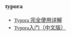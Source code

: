 <span  style="font-family: Simsun,serif; font-size: 17px; ">

### typora

- [Typora 完全使用详解](https://sspai.com/post/54912)
- [Typora入门（中文版）](https://www.simon96.online/2018/10/18/Typora入门（中文版）/)

</span>